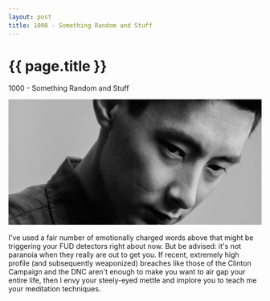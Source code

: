 ```yaml
---
layout: post
title: 1000 - Something Random and Stuff
---
```


{{ page.title }}
================

<p class="meta"> 1000 - Something Random and Stuff</p>

<a href="http://www.informationisbeautiful.net/visualizations/worlds-biggest-data-breaches-hacks/">
  <img src="/images/door001.png">
</a>

I've used a fair number of emotionally charged words above that might be
triggering your FUD detectors right about now. But be advised: it's not paranoia
when they really are out to get you. If recent, extremely high profile (and
subsequently weaponized) breaches like those of the Clinton Campaign and the DNC
aren't enough to make you want to air gap your entire life, then I envy your
steely-eyed mettle and implore you to teach me your meditation techniques.
